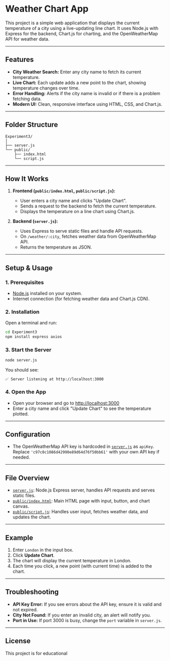 # Weather Chart App

This project is a simple web application that displays the current temperature of a city using a live-updating line chart. It uses Node.js with Express for the backend, Chart.js for charting, and the OpenWeatherMap API for weather data.

---

## Features

- **City Weather Search:** Enter any city name to fetch its current temperature.
- **Live Chart:** Each update adds a new point to the chart, showing temperature changes over time.
- **Error Handling:** Alerts if the city name is invalid or if there is a problem fetching data.
- **Modern UI:** Clean, responsive interface using HTML, CSS, and Chart.js.

---

## Folder Structure

```
Experiment3/
│
├── server.js
└── public/
    ├── index.html
    └── script.js
```

---

## How It Works

1. **Frontend (`public/index.html`, `public/script.js`):**
    - User enters a city name and clicks "Update Chart".
    - Sends a request to the backend to fetch the current temperature.
    - Displays the temperature on a line chart using Chart.js.

2. **Backend (`server.js`):**
    - Uses Express to serve static files and handle API requests.
    - On `/weather/:city`, fetches weather data from OpenWeatherMap API.
    - Returns the temperature as JSON.

---

## Setup & Usage

### 1. Prerequisites

- [Node.js](https://nodejs.org/) installed on your system.
- Internet connection (for fetching weather data and Chart.js CDN).

### 2. Installation

Open a terminal and run:

```sh
cd Experiment3
npm install express axios
```

### 3. Start the Server

```sh
node server.js
```

You should see:

```
✅ Server listening at http://localhost:3000
```

### 4. Open the App

- Open your browser and go to [http://localhost:3000](http://localhost:3000)
- Enter a city name and click "Update Chart" to see the temperature plotted.

---

## Configuration

- The OpenWeatherMap API key is hardcoded in [`server.js`](server.js) as `apiKey`.  
  Replace `'c97c0c1086d42990e89d64d76f50bb61'` with your own API key if needed.

---

## File Overview

- [`server.js`](server.js): Node.js Express server, handles API requests and serves static files.
- [`public/index.html`](public/index.html): Main HTML page with input, button, and chart canvas.
- [`public/script.js`](public/script.js): Handles user input, fetches weather data, and updates the chart.

---

## Example

1. Enter `London` in the input box.
2. Click **Update Chart**.
3. The chart will display the current temperature in London.
4. Each time you click, a new point (with current time) is added to the chart.

---

## Troubleshooting

- **API Key Error:** If you see errors about the API key, ensure it is valid and not expired.
- **City Not Found:** If you enter an invalid city, an alert will notify you.
- **Port in Use:** If port 3000 is busy, change the `port` variable in `server.js`.

---

## License

This project is for educational